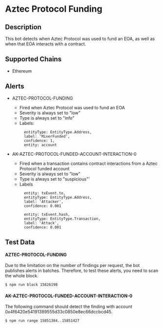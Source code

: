 # Aztec Protocol Funding

## Description

This bot detects when Aztec Protocol was used to fund an EOA, as well as when that EOA interacts with a contract.

## Supported Chains

- Ethereum

## Alerts

- AZTEC-PROTOCOL-FUNDING
  - Fired when Aztec Protocol was used to fund an EOA
  - Severity is always set to "low"
  - Type is always set to "info"
  - Labels:
    ```
      entityType: EntityType.Address,
      label: 'MixerFunded',
      confidence: 1,
      entity: account
    ```
  

- AK-AZTEC-PROTOCOL-FUNDED-ACCOUNT-INTERACTION-0
  - Fired when a transaction contains contract interactions from a Aztec Protocol funded account
  - Severity is always set to "low"
  - Type is always set to "suspicious"'
  - Labels
    ```
      entity: txEvent.to,
      entityType: EntityType.Address,
      label: 'Attacker',
      confidence: 0.001
    ```
    ```
      entity: txEvent.hash,
      entityType: EntityType.Transaction,
      label: 'Attack',
      confidence: 0.001
    ```

## Test Data

#### AZTEC-PROTOCOL-FUNDING

Due to the limitation on the number of findings per request, the bot publishes alerts in batches. 
Therefore, to test these alerts, you need to scan the whole block.

```bash
$ npm run block 15826198
```

#### AK-AZTEC-PROTOCOL-FUNDED-ACCOUNT-INTERACTION-0

The following command should detect the finding with account 0x4f6420e54191389555d33c0850e8ec66dccbcd45.

```bash
$ npm run range 15851384..15851427
```

